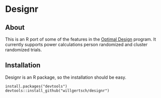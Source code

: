 # Designr

## About
This is an R port of some of the features in the [Optimal Design](http://hlmsoft.net/od/) program. It currently supports power calculations person randomized and cluster randomized trials.

## Installation
Designr is an R package, so the installation should be easy.
```
install.packages("devtools")
devtools::install_github("willgertsch/designr")
```
